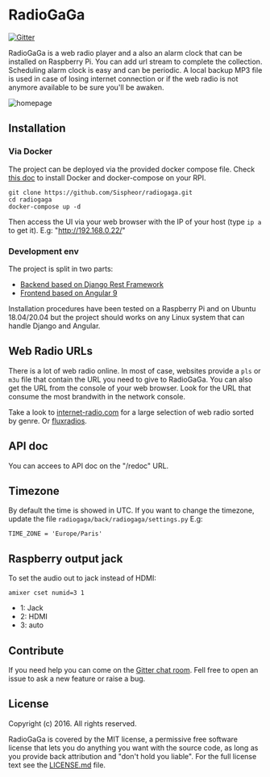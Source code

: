 # RadioGaGa
[![Gitter](https://badges.gitter.im/gitterHQ/gitter.svg)](https://gitter.im/radiogaga/Lobby)

RadioGaGa is a web radio player and a also an alarm clock that can be installed on Raspberry Pi.
You can add url stream to complete the collection. Scheduling alarm clock is easy and can be periodic.
A local backup MP3 file is used in case of losing internet connection or if the web radio is not anymore available to be sure you'll be awaken.

![homepage](images/homepage.png)

## Installation

### Via Docker

The project can be deployed via the provided docker compose file. Check [this doc](doc/install_docker_rpi.md) to install Docker and docker-compose on your RPI.
```
git clone https://github.com/Sispheor/radiogaga.git
cd radiogaga
docker-compose up -d
```

Then access the UI via your web browser with the IP of your host (type `ip a` to get it). E.g: "http://192.168.0.22/"

### Development env

The project is split in two parts:
- [Backend based on Django Rest Framework](back/README.md)
- [Frontend based on Angular 9](front/README.md)

Installation procedures have been tested on a Raspberry Pi and on Ubuntu 18.04/20.04 but the project should works on any Linux system that can handle Django and Angular.

## Web Radio URLs

There is a lot of web radio online. In most of case, websites provide a `pls` or `m3u` file that contain the URL you need to give to RadioGaGa.
You can also get the URL from the console of your web browser. Look for the URL that consume the most brandwith in the network console.

Take a look to [internet-radio.com](https://www.internet-radio.com/) for a large selection of web radio sorted by genre.
Or [fluxradios](http://fluxradios.blogspot.com/).

## API doc

You can accees to API doc on the "/redoc" URL.

## Timezone

By default the time is showed in UTC. If you want to change the timezone, update the file `radiogaga/back/radiogaga/settings.py`
E.g:
```
TIME_ZONE = 'Europe/Paris'
```

## Raspberry output jack

To set the audio out to jack instead of HDMI:
```
amixer cset numid=3 1
```

- 1: Jack
- 2: HDMI
- 3: auto

## Contribute

If you need help you can come on the [Gitter chat room](https://gitter.im/radiogaga/Lobby).
Fell free to open an issue to ask a new feature or raise a bug.

## License

Copyright (c) 2016. All rights reserved.

RadioGaGa is covered by the MIT license, a permissive free software license that lets you do anything you want with the source code, as long as you provide back attribution and "don't hold you liable". For the full license text see the [LICENSE.md](LICENSE.md) file.

